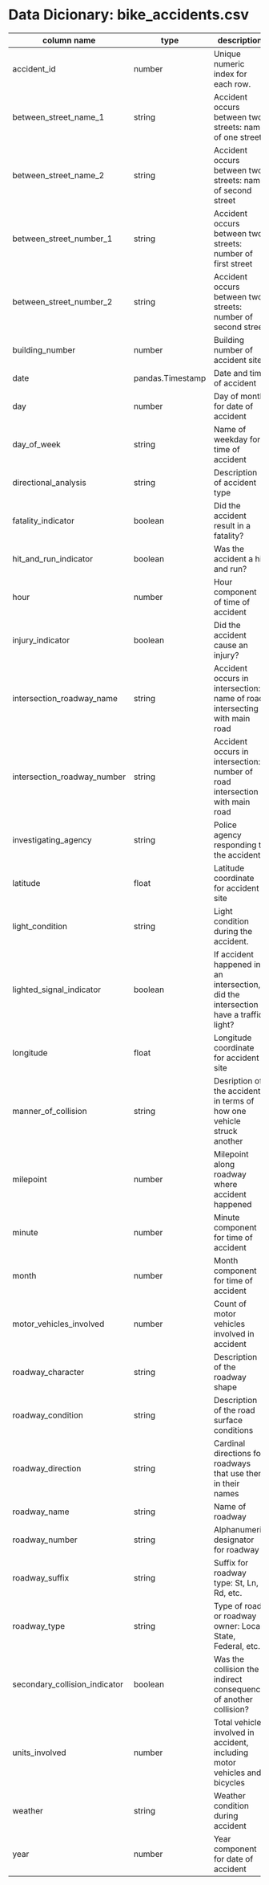 # Data Dicionary: bike_accidents.csv

| column name | type | description | 
|-------------|------|-------------|
|accident_id| number | Unique numeric index for each row. |
|between_street_name_1| string | Accident occurs between two streets: name of one street |
|between_street_name_2| string | Accident occurs between two streets: name of second street |
|between_street_number_1| string | Accident occurs between two streets: number of first street |
|between_street_number_2|string| Accident occurs between two streets: number of second street|
|building_number| number | Building number of accident site |
|date| pandas.Timestamp | Date and time of accident|
|day| number | Day of month for date of accident |
|day_of_week| string | Name of weekday for time of accident |
|directional_analysis| string | Description of accident type |
|fatality_indicator| boolean | Did the accident result in a fatality? |
|hit_and_run_indicator| boolean | Was the accident a hit and run? |
|hour| number | Hour component of time of accident |
|injury_indicator| boolean | Did the accident cause an injury? |
|intersection_roadway_name| string | Accident occurs in intersection: name of road intersecting with main road |
|intersection_roadway_number|string | Accident occurs in intersection: number of road intersection with main road |
|investigating_agency|string| Police agency responding to the accident |
|latitude| float | Latitude coordinate for accident site |
|light_condition| string | Light condition during the accident. |
|lighted_signal_indicator| boolean| If accident happened in an intersection, did the intersection have a traffic light? |
|longitude| float| Longitude coordinate for accident site |
|manner_of_collision| string | Desription of the accident in terms of how one vehicle struck another |
|milepoint| number | Milepoint along roadway where accident happened |
|minute| number | Minute component for time of accident|
|month| number | Month component for time of accident |
|motor_vehicles_involved| number | Count of motor vehicles involved in accident |
|roadway_character| string | Description of the roadway shape |
|roadway_condition| string | Description of the road surface conditions |
|roadway_direction| string | Cardinal directions for roadways that use them in their names |
|roadway_name| string | Name of roadway |
|roadway_number| string | Alphanumeric designator for roadway |
|roadway_suffix| string | Suffix for roadway type: St, Ln, Rd, etc. |
|roadway_type| string | Type of road or roadway owner: Local, State, Federal, etc. |
|secondary_collision_indicator| boolean | Was the collision the indirect consequence of another collision? |
|units_involved| number | Total vehicles involved in accident, including motor vehicles and bicycles |
|weather| string | Weather condition during accident |
|year| number | Year component for date of accident |
